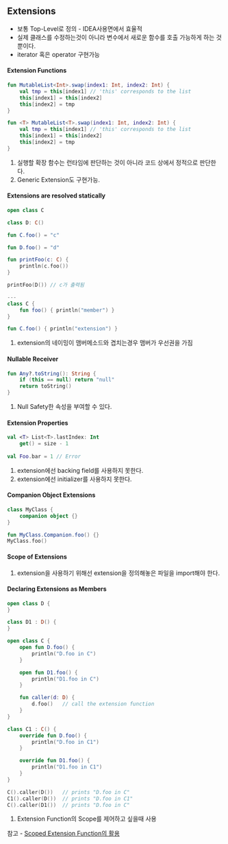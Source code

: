 ## Extensions

* 보통 Top-Level로 정의 - IDEA사용면에서 효율적
* 실제 클래스를 수정하는것이 아니라 변수에서 새로운 함수를 호출 가능하게 하는 것 뿐이다.
* iterator 혹은 operator 구현가능

#### Extension Functions
```kotlin
fun MutableList<Int>.swap(index1: Int, index2: Int) {
    val tmp = this[index1] // 'this' corresponds to the list
    this[index1] = this[index2]
    this[index2] = tmp
}

fun <T> MutableList<T>.swap(index1: Int, index2: Int) {
    val tmp = this[index1] // 'this' corresponds to the list
    this[index1] = this[index2]
    this[index2] = tmp
}
```
1. 실행할 확장 함수는 런타임에 판단하는 것이 아니라 코드 상에서 정적으로 판단한다.
2. Generic Extension도 구현가능.


#### Extensions are resolved statically
```kotlin
open class C

class D: C()

fun C.foo() = "c"

fun D.foo() = "d"

fun printFoo(c: C) {
    println(c.foo())
}

printFoo(D()) // c가 출력됨

---
class C {
    fun foo() { println("member") }
}

fun C.foo() { println("extension") }
```
1. extension의 네이밍이 맴버메소드와 겹치는경우 맴버가 우선권을 가짐

#### Nullable Receiver
```kotlin
fun Any?.toString(): String {
    if (this == null) return "null"
    return toString()
}
```
1. Null Safety한 속성을 부여할 수 있다.

#### Extension Properties
```kotlin
val <T> List<T>.lastIndex: Int
    get() = size - 1
    
val Foo.bar = 1 // Error
```
1. extension에선 backing field를 사용하지 못한다.
2. extension에선 initializer를 사용하지 못한다.

#### Companion Object Extensions
```kotlin
class MyClass {
    companion object {}
}

fun MyClass.Companion.foo() {}
MyClass.foo()
```

#### Scope of Extensions
1. extension을 사용하기 위해선 extension을 정의해놓은 파일을 import해야 한다.

#### Declaring Extensions as Members
```kotlin
open class D {
}

class D1 : D() {
}

open class C {
    open fun D.foo() {
        println("D.foo in C")
    }

    open fun D1.foo() {
        println("D1.foo in C")
    }

    fun caller(d: D) {
        d.foo()   // call the extension function
    }
}

class C1 : C() {
    override fun D.foo() {
        println("D.foo in C1")
    }

    override fun D1.foo() {
        println("D1.foo in C1")
    }
}

C().caller(D())   // prints "D.foo in C"
C1().caller(D())  // prints "D.foo in C1"
C().caller(D1())  // prints "D.foo in C"
```
1. Extension Function의 Scope를 제어하고 싶을때 사용

참고 - [Scoped Extension Function의 활용](https://stackoverflow.com/questions/34797366/in-kotlin-how-do-i-add-extension-methods-to-another-class-but-only-visible-in/34797367#34797367)